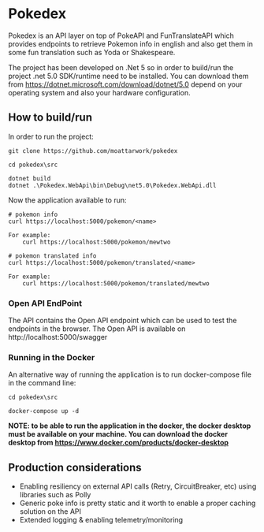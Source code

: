 # Pokedex

Pokedex is an API layer on top of PokeAPI and FunTranslateAPI which provides endpoints to retrieve Pokemon info in english and also get them in some fun translation such as Yoda or Shakespeare.

The project has been developed on .Net 5 so in order to build/run the project .net 5.0 SDK/runtime need to be installed. You can download them from https://dotnet.microsoft.com/download/dotnet/5.0 depend on your operating system and also your hardware configuration. 

## How to build/run

In order to run the project:

```
git clone https://github.com/moattarwork/pokedex

cd pokedex\src

dotnet build
dotnet .\Pokedex.WebApi\bin\Debug\net5.0\Pokedex.WebApi.dll 
```

Now the application available to run:

```
# pokemon info
curl https://localhost:5000/pokemon/<name>

For example:
    curl https://localhost:5000/pokemon/mewtwo

# pokemon translated info
curl https://localhost:5000/pokemon/translated/<name>

For example:
    curl https://localhost:5000/pokemon/translated/mewtwo
```

### Open API EndPoint

The API contains the Open API endpoint which can be used to test the endpoints in the browser. The Open API is available on http://localhost:5000/swagger 

### Running in the Docker

An alternative way of running the application is to run docker-compose file in the command line:

```
cd pokedex\src

docker-compose up -d

```
**NOTE: to be able to run the application in the docker, the docker desktop must be available on your machine. You can download the docker desktop from https://www.docker.com/products/docker-desktop** 

## Production considerations
- Enabling resiliency on external API calls (Retry, CircuitBreaker, etc) using libraries such as Polly
- Generic poke info is pretty static and it worth to enable a proper caching solution on the API
- Extended logging & enabling telemetry/monitoring

